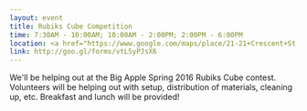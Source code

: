 ```yaml
---
layout: event
title: Rubiks Cube Competition
time: 7:30AM - 10:00AM; 10:00AM - 2:00PM; 2:00PM - 6:00PM
location: <a href="https://www.google.com/maps/place/21-21+Crescent+St,+Queens,+NY+11105/@40.7799684,-73.9129916,17z/data=!3m1!4b1!4m2!3m1!1s0x89c25f5de2916f31:0x193d14dbd00bd8ab">21-21 Crescent Street, Astoria, NY 11105</a>
link: http://goo.gl/forms/vtL5yPJsX6
---
```

We'll be helping out at the Big Apple Spring 2016 Rubiks Cube contest. Volunteers will be helping out with setup, distribution of materials, cleaning up, etc. Breakfast and lunch will be provided!